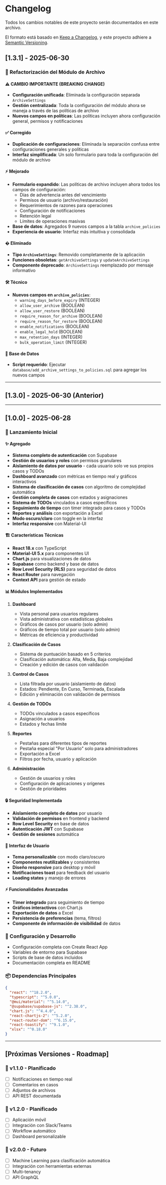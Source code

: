 # Changelog

Todos los cambios notables de este proyecto serán documentados en este archivo.

El formato está basado en [Keep a Changelog](https://keepachangelog.com/en/1.0.0/),
y este proyecto adhiere a [Semantic Versioning](https://semver.org/spec/v2.0.0.html).

## [1.3.1] - 2025-06-30

### 🔧 Refactorización del Módulo de Archivo

#### ⚠️ CAMBIO IMPORTANTE (BREAKING CHANGE)
- **Configuración unificada**: Eliminada la configuración separada `ArchiveSettings`
- **Gestión centralizada**: Toda la configuración del módulo ahora se maneja a través de las políticas de archivo
- **Nuevos campos en políticas**: Las políticas incluyen ahora configuración general, permisos y notificaciones

#### ✅ Corregido
- **Duplicación de configuraciones**: Eliminada la separación confusa entre configuraciones generales y políticas
- **Interfaz simplificada**: Un solo formulario para toda la configuración del módulo de archivo

#### ⚡ Mejorado
- **Formulario expandido**: Las políticas de archivo incluyen ahora todos los campos de configuración:
  - Días de advertencia antes del vencimiento
  - Permisos de usuario (archivo/restauración)
  - Requerimientos de razones para operaciones
  - Configuración de notificaciones
  - Retención legal
  - Límites de operaciones masivas
- **Base de datos**: Agregados 9 nuevos campos a la tabla `archive_policies`
- **Experiencia de usuario**: Interfaz más intuitiva y consolidada

#### �️ Eliminado
- **Tipo `ArchiveSettings`**: Removido completamente de la aplicación
- **Funciones obsoletas**: `getArchiveSettings` y `updateArchiveSettings`
- **Componente deprecado**: `ArchiveSettings` reemplazado por mensaje informativo

#### 🛠️ Técnico
- **Nuevos campos en `archive_policies`**:
  - `warning_days_before_expiry` (INTEGER)
  - `allow_user_archive` (BOOLEAN)
  - `allow_user_restore` (BOOLEAN)
  - `require_reason_for_archive` (BOOLEAN)
  - `require_reason_for_restore` (BOOLEAN)
  - `enable_notifications` (BOOLEAN)
  - `enable_legal_hold` (BOOLEAN)
  - `max_retention_days` (INTEGER)
  - `bulk_operation_limit` (INTEGER)

#### 💾 Base de Datos
- **Script requerido**: Ejecutar `database/add_archive_settings_to_policies.sql` para agregar los nuevos campos

---

## [1.3.0] - 2025-06-30 (Anterior)

---

## [1.0.0] - 2025-06-28

### 🎉 Lanzamiento Inicial

#### ✨ Agregado
- **Sistema completo de autenticación** con Supabase
- **Gestión de usuarios y roles** con permisos granulares
- **Aislamiento de datos por usuario** - cada usuario solo ve sus propios casos y TODOs
- **Dashboard avanzado** con métricas en tiempo real y gráficos interactivos
- **Sistema de clasificación de casos** con algoritmo de complejidad automática
- **Gestión completa de casos** con estados y asignaciones
- **Sistema de TODOs** vinculados a casos específicos
- **Seguimiento de tiempo** con timer integrado para casos y TODOs
- **Reportes y análisis** con exportación a Excel
- **Modo oscuro/claro** con toggle en la interfaz
- **Interfaz responsive** con Material-UI

#### 🏗️ Características Técnicas
- **React 18.x** con TypeScript
- **Material-UI 5.x** para componentes UI
- **Chart.js** para visualizaciones de datos
- **Supabase** como backend y base de datos
- **Row Level Security (RLS)** para seguridad de datos
- **React Router** para navegación
- **Context API** para gestión de estado

#### 📊 Módulos Implementados
1. **Dashboard**
   - Vista personal para usuarios regulares
   - Vista administrativa con estadísticas globales
   - Gráficos de casos por usuario (solo admin)
   - Gráficos de tiempo total por usuario (solo admin)
   - Métricas de eficiencia y productividad

2. **Clasificación de Casos**
   - Sistema de puntuación basado en 5 criterios
   - Clasificación automática: Alta, Media, Baja complejidad
   - Creación y edición de casos con validación

3. **Control de Casos**
   - Lista filtrada por usuario (aislamiento de datos)
   - Estados: Pendiente, En Curso, Terminada, Escalada
   - Edición y eliminación con validación de permisos

4. **Gestión de TODOs**
   - TODOs vinculados a casos específicos
   - Asignación a usuarios
   - Estados y fechas límite

5. **Reportes**
   - Pestañas para diferentes tipos de reportes
   - Pestaña especial "Por Usuario" solo para administradores
   - Exportación a Excel
   - Filtros por fecha, usuario y aplicación

6. **Administración**
   - Gestión de usuarios y roles
   - Configuración de aplicaciones y orígenes
   - Gestión de prioridades

#### 🔒 Seguridad Implementada
- **Aislamiento completo de datos** por usuario
- **Validación de permisos** en frontend y backend
- **Row Level Security** en base de datos
- **Autenticación JWT** con Supabase
- **Gestión de sesiones** automática

#### 🎨 Interfaz de Usuario
- **Tema personalizable** con modo claro/oscuro
- **Componentes reutilizables** y consistentes
- **Diseño responsive** para desktop y móvil
- **Notificaciones toast** para feedback del usuario
- **Loading states** y manejo de errores

#### ⚡ Funcionalidades Avanzadas
- **Timer integrado** para seguimiento de tiempo
- **Gráficos interactivos** con Chart.js
- **Exportación de datos** a Excel
- **Persistencia de preferencias** (tema, filtros)
- **Componente de información de visibilidad** de datos

### 🔧 Configuración y Desarrollo
- Configuración completa con Create React App
- Variables de entorno para Supabase
- Scripts de base de datos incluidos
- Documentación completa en README

### 📦 Dependencias Principales
```json
{
  "react": "^18.2.0",
  "typescript": "^5.0.0",
  "@mui/material": "^5.14.0",
  "@supabase/supabase-js": "^2.38.0",
  "chart.js": "^4.4.0",
  "react-chartjs-2": "^5.2.0",
  "react-router-dom": "^6.15.0",
  "react-toastify": "^9.1.0",
  "xlsx": "^0.18.0"
}
```

---

## [Próximas Versiones - Roadmap]

### 🚀 v1.1.0 - Planificado
- [ ] Notificaciones en tiempo real
- [ ] Comentarios en casos
- [ ] Adjuntos de archivos
- [ ] API REST documentada

### 🚀 v1.2.0 - Planificado
- [ ] Aplicación móvil
- [ ] Integración con Slack/Teams
- [ ] Workflow automático
- [ ] Dashboard personalizable

### 🚀 v2.0.0 - Futuro
- [ ] Machine Learning para clasificación automática
- [ ] Integración con herramientas externas
- [ ] Multi-tenancy
- [ ] API GraphQL
